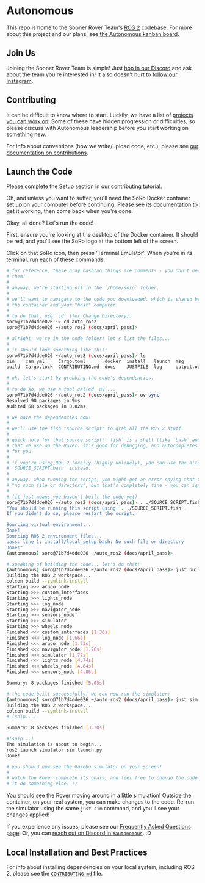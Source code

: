 # Autonomous

This repo is home to the Sooner Rover Team's [ROS 2](https://ros.org/) codebase. For more about this project and our plans, see [the Autonomous kanban board](https://github.com/orgs/Sooner-Rover-Team/projects/4/views/1).

## Join Us

Joining the Sooner Rover Team is simple! Just [hop in our Discord](https://discord.gg/qBHR26S6N5) and ask about the team you're interested in! It also doesn't hurt to [follow our Instagram](https://www.instagram.com/soonerrover/).

## Contributing

It can be difficult to know where to start. Luckily, we have a list of [projects you can work on](https://github.com/orgs/Sooner-Rover-Team/projects/4/views/1)! Some of these have hidden progression or difficulties, so please discuss with Autonomous leadership before you start working on something new.

For info about conventions (how we write/upload code, etc.), please see [our documentation on contributions](./CONTRIBUTING.md).

## Launch the Code

Please complete the Setup section in [our contributing tutorial](./CONTRIBUTING.md).

Oh, and unless you want to suffer, you'll need the SoRo Docker container set up on your computer before continuing. Please [see its documentation](./docker/README.md) to get it working, then come back when you're done.

Okay, all done? Let's run the code!

First, ensure you're looking at the desktop of the Docker container. It should be red, and you'll see the SoRo logo at the bottom left of the screen.

Click on that SoRo icon, then press 'Terminal Emulator'. When you're in its terminal, run each of these commands:

```bash
# for reference, these gray hashtag things are comments - you don't need to run
# them!
#
# anyway, we're starting off in the `/home/soro` folder.
#
# we'll want to navigate to the code you downloaded, which is shared between
# the container and your "host" computer.
#
# to do that, use `cd` (for Change Directory):
soro@71b7d4dde026 ~> cd auto_ros2
soro@71b7d4dde026 ~/auto_ros2 (docs/april_pass)>

# alright, we're in the code folder! let's list the files...
#
# it should look something like this:
soro@71b7d4dde026 ~/auto_ros2 (docs/april_pass)> ls
bin    cam.yml     Cargo.toml       docker  install   launch  msg         pyproject.toml  SOURCE_SCRIPT.bash  src
build  Cargo.lock  CONTRIBUTING.md  docs    JUSTFILE  log     output.out  README.md       SOURCE_SCRIPT.fish  uv.lock

# ok, let's start by grabbing the code's dependencies.
#
# to do so, we use a tool called `uv`...
soro@71b7d4dde026 ~/auto_ros2 (docs/april_pass)> uv sync
Resolved 90 packages in 9ms
Audited 68 packages in 0.02ms

# we have the dependencies now!
#
# we'll use the fish "source script" to grab all the ROS 2 stuff.
#
# quick note for that source script: `fish` is a shell (like `bash` and `zsh)
# that we use on the Rover. it's good for debugging, and autocompletes commands
# for you.
#
# if you're using ROS 2 locally (highly unlikely), you can use the alternative
# `SOURCE_SCRIPT.bash` instead.
#
# anyway, when running the script, you might get an error saying that there's
# "no such file or directory", but that's completely fine - you can ignore it!
#
# (it just means you haven't built the code yet)
soro@71b7d4dde026 ~/auto_ros2 (docs/april_pass)> . ./SOURCE_SCRIPT.fish
"You should be running this script using `. ./SOURCE_SCRIPT.fish`.
If you didn't do so, please restart the script.

Sourcing virtual environment...
Done!
Sourcing ROS 2 environment files...
bass: line 1: install/local_setup.bash: No such file or directory
Done!"
(autonomous) soro@71b7d4dde026 ~/auto_ros2 (docs/april_pass)>

# speaking of building the code... let's do that!
(autonomous) soro@71b7d4dde026 ~/auto_ros2 (docs/april_pass)> just build
Building the ROS 2 workspace...
colcon build --symlink-install
Starting >>> aruco_node
Starting >>> custom_interfaces
Starting >>> lights_node
Starting >>> log_node
Starting >>> navigator_node
Starting >>> sensors_node
Starting >>> simulator
Starting >>> wheels_node
Finished <<< custom_interfaces [1.36s]
Finished <<< log_node [1.66s]
Finished <<< aruco_node [1.73s]
Finished <<< navigator_node [1.76s]
Finished <<< simulator [1.77s]
Finished <<< lights_node [4.74s]
Finished <<< wheels_node [4.84s]
Finished <<< sensors_node [4.86s]

Summary: 8 packages finished [5.05s]

# the code built successfully! we can now run the simulator:
(autonomous) soro@71b7d4dde026 ~/auto_ros2 (docs/april_pass)> just sim
Building the ROS 2 workspace...
colcon build --symlink-install
# (snip...)

Summary: 8 packages finished [3.70s]

#(snip...)
The simulation is about to begin...
ros2 launch simulator sim.launch.py
Done!

# you should now see the Gazebo simulator on your screen!
#
# watch the Rover complete its goals, and feel free to change the code to make
# it do something else! :)
```

You should see the Rover moving around in a little simulation! Outside the container, on your real system, you can make changes to the code. Re-run the simulator using the same `just sim` command, and you'll see your changes applied!

If you experience any issues, please see our [Frequently Asked Questions page](./docs/faq.md)! Or, you can [reach out on Discord in `#autonomous`](https://discord.gg/AD6ZR8nkuq). :D

## Local Installation and Best Practices

For info about installing dependencies on your local system, including ROS 2, please see the [`CONTRIBUTING.md`](./CONTRIBUTING.md) file.
